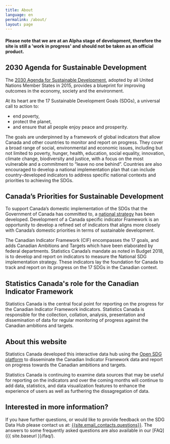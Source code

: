 ```yaml
---
title: About
language: en
permalink: /about/
layout: page
---
```


#### Please note that we are at an Alpha stage of development, therefore the site is still a 'work in progress' and should not be taken as an official product.

## 2030 Agenda for Sustainable Development
The <a href="https://www.un.org/ga/search/view_doc.asp?symbol=A/RES/70/1&Lang=E">2030 Agenda for Sustainable Development</a>, adopted by all United Nations Member States in 2015, provides a blueprint for improving outcomes in the economy, society and the environment. 

At its heart are the 17 Sustainable Development Goals (SDGs), a universal call to action to:
* end poverty,
* protect the planet,
* and ensure that all people enjoy peace and prosperity.

The goals are underpinned by a framework of global indicators that allow Canada and other countries to monitor and report on progress. They cover a broad range of social, environmental and economic issues, including but not limited to poverty, hunger, health, education, social equality, innovation, climate change, biodiversity and justice, with a focus on the most vulnerable and a commitment to “leave no one behind”. Countries are also encouraged to develop a national implementation plan that can include country-developed indicators to address specific national contexts and priorities to achieving the SDGs.

## Canada’s Priorities for Sustainable Development
To support Canada’s domestic implementation of the SDGs that the Government of Canada has committed to, a <a href="https://www.canada.ca/en/employment-social-development/programs/agenda-2030/moving-forward.html">national strategy</a>  has been developed. Development of a Canada specific indicator Framework is an opportunity to develop a refined set of indicators that aligns more closely with Canada’s domestic priorities in terms of sustainable development. 

The Canadian Indicator Framework (CIF) encompasses the 17 goals, and adds Canadian Ambitions and Targets which have been elaborated by federal departments. Statistics Canada’s mandate as noted in Budget 2018, is to develop and report on indicators to measure the National SDG implementation strategy. These indicators lay the foundation for Canada to track and report on its progress on the 17 SDGs in the Canadian context.

## Statistics Canada's role for the Canadian Indicator Framework
Statistics Canada is the central focal point for reporting on the progress for the Canadian Indicator Framework indicators. Statistics Canada is responsible for the collection, collation, analysis, presentation and dissemination of data for regular monitoring of progress against the Canadian ambitions and targets.

## About this website
Statistics Canada developed this interactive data hub using the <a href="https://open-sdg.readthedocs.io/en/latest/">Open SDG platform</a>  to disseminate the Canadian Indicator Framework data and report on progress towards the Canadian ambitions and targets.

Statistics Canada is continuing to examine data sources that may be useful for reporting on the indicators and over the coming months will continue to add data, statistics, and data visualization features to enhance the experience of users as well as furthering the dissagregation of data.

## Interested in more information?
If you have further questions, or would like to provide feedback on the SDG Data Hub please contact us at: <a href="mailto:{{site.email_contacts.questions}}">{{site.email_contacts.questions}}</a>. The answers to some frequently asked questions are also available in our [FAQ]({{ site.baseurl }}/faq/).
